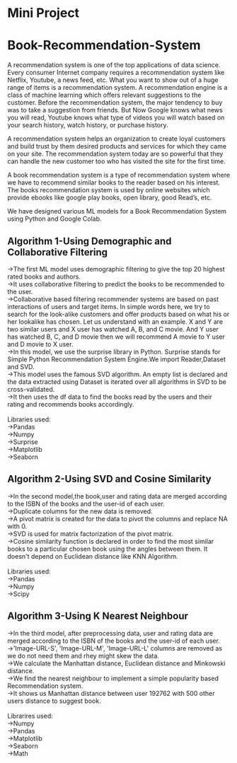 # Mini Project
# Book-Recommendation-System
A recommendation system is one of the top applications of data science. Every consumer Internet company requires a recommendation system like Netflix, Youtube, a news feed, etc. What you want to show out of a huge range of items is a recommendation system.
A recommendation engine is a class of machine learning which offers relevant suggestions to the customer.  Before the recommendation system, the major tendency to buy was to take a suggestion from friends. But Now Google knows what news you will read, Youtube knows what type of videos you will watch based on your search history, watch history, or purchase history.

A recommendation system helps an organization to create loyal customers and build trust by them desired products and services for which they came on your site. The recommendation system today are so powerful that they can handle the new customer too who has visited the site for the first time. 

A book recommendation system is a type of recommendation system where we have to recommend similar books to the reader based on his interest. The books recommendation system is used by online websites which provide ebooks like google play books, open library, good Read’s, etc.

We have designed various ML models for a Book Recommendation System using Python and Google Colab.
## Algorithm 1-Using Demographic and Collaborative Filtering
->The first ML model uses demographic filtering to give the top 20 highest rated books and authors.<br/>
->It uses collaborative filtering to predict the books to be recommended to the user.<br/>
->Collaborative based filtering recommender systems are based on past interactions of users and target items.  In simple words here, we try to search for the look-alike customers and offer products based on what his or her lookalike has chosen. Let us understand with an example. X and Y are two similar users and X user has watched A, B, and C movie. And Y user has watched B, C, and D movie then we will recommend A movie to Y user and D movie to X user.<br/>
->In this model, we use the surprise library in Python. Surprise stands for Simple Python Recommendation System Engine.We import Reader,Dataset and SVD.<br/>
->This model uses the famous SVD algorithm. An empty list is declared and the data extracted using Dataset is iterated over all algorithms in SVD to be cross-validated.<br/>
->It then uses the df data to find the books read by the users and their rating and recommends books accordingly.<br/>
<br/>
Libraries used:<br/>
->Pandas<br/>
->Numpy<br/>
->Surprise<br/>
->Matplotlib<br/>
->Seaborn<br/>

## Algorithm 2-Using SVD and Cosine Similarity
->In the second model,the book,user and rating data are merged according to the ISBN of the books and the user-id of each user.<br/>
->Duplicate columns for the new data is removed.<br/>
->A pivot matrix is created for the data to pivot the columns and replace NA with 0.<br/>
->SVD is used for matrix factorization of the pivot matrix.<br/>
->Cosine similarity function is declared in order to find the most similar books to a particular chosen book using the angles between them. It doesn't depend on Euclidean distance like KNN Algorithm.<br/>
<br/>
Libraries used:<br/>
->Pandas<br/>
->Numpy<br/>
->Scipy<br/>

## Algorithm 3-Using K Nearest Neighbour
->In the third model, after preprocessing data, user and rating data are merged according to the ISBN of the books and the user-id of each user.<br/>
->'Image-URL-S', 'Image-URL-M', 'Image-URL-L' columns are removed as we do not need them and rhey might skew the data.<br>
->We calculate the Manhattan distance, Euclidean distance and Minkowski distance.<br>
->We find the nearest neighbour to implement a simple popularity based Recommendation system.<br>
->It shows us Manhattan distance between user 192762 with 500 other users distance to suggest book.<br>
<br>
Librarires used:<br>
->Numpy<br>
->Pandas<br>
->Matplotlib<br>
->Seaborn<br>
->Math<br>

